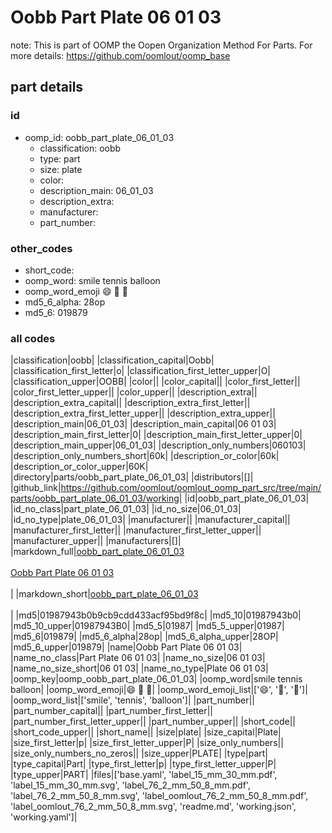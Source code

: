# Oobb Part Plate 06 01 03  

note: This is part of OOMP the Oopen Organization Method For Parts. For more details: https://github.com/oomlout/oomp_base

##  part details





### id
* oomp_id: oobb_part_plate_06_01_03
  * classification: oobb
  * type: part
  * size: plate
  * color: 
  * description_main: 06_01_03
  * description_extra: 
  * manufacturer: 
  * part_number: 

### other_codes
* short_code: 
* oomp_word: smile tennis balloon
* oomp_word_emoji :smile: :tennis: :balloon:
* md5_6_alpha: 28op
* md5_6: 019879

### all codes 
|classification|oobb|
|classification_capital|Oobb|
|classification_first_letter|o|
|classification_first_letter_upper|O|
|classification_upper|OOBB|
|color||
|color_capital||
|color_first_letter||
|color_first_letter_upper||
|color_upper||
|description_extra||
|description_extra_capital||
|description_extra_first_letter||
|description_extra_first_letter_upper||
|description_extra_upper||
|description_main|06_01_03|
|description_main_capital|06 01 03|
|description_main_first_letter|0|
|description_main_first_letter_upper|0|
|description_main_upper|06_01_03|
|description_only_numbers|060103|
|description_only_numbers_short|60k|
|description_or_color|60k|
|description_or_color_upper|60K|
|directory|parts/oobb_part_plate_06_01_03|
|distributors|[]|
|github_link|https://github.com/oomlout/oomlout_oomp_part_src/tree/main/parts/oobb_part_plate_06_01_03/working|
|id|oobb_part_plate_06_01_03|
|id_no_class|part_plate_06_01_03|
|id_no_size|06_01_03|
|id_no_type|plate_06_01_03|
|manufacturer||
|manufacturer_capital||
|manufacturer_first_letter||
|manufacturer_first_letter_upper||
|manufacturer_upper||
|manufacturers|[]|
|markdown_full|[oobb_part_plate_06_01_03](https://github.com/oomlout/oomlout_oomp_part_src/tree/main/parts/oobb_part_plate_06_01_03/working)<br>[](https://github.com/oomlout/oomlout_oomp_part_src/tree/main/parts/oobb_part_plate_06_01_03/working)<br>[Oobb Part Plate 06 01 03](https://github.com/oomlout/oomlout_oomp_part_src/tree/main/parts/oobb_part_plate_06_01_03/working)<br><br>|
|markdown_short|[oobb_part_plate_06_01_03](https://github.com/oomlout/oomlout_oomp_part_src/tree/main/parts/oobb_part_plate_06_01_03/working)<br><br>|
|md5|01987943b0b9cb9cdd433acf95bd9f8c|
|md5_10|01987943b0|
|md5_10_upper|01987943B0|
|md5_5|01987|
|md5_5_upper|01987|
|md5_6|019879|
|md5_6_alpha|28op|
|md5_6_alpha_upper|28OP|
|md5_6_upper|019879|
|name|Oobb Part Plate 06 01 03|
|name_no_class|Part Plate 06 01 03|
|name_no_size|06 01 03|
|name_no_size_short|06 01 03|
|name_no_type|Plate 06 01 03|
|oomp_key|oomp_oobb_part_plate_06_01_03|
|oomp_word|smile tennis balloon|
|oomp_word_emoji|:smile: :tennis: :balloon:|
|oomp_word_emoji_list|[':smile:', ':tennis:', ':balloon:']|
|oomp_word_list|['smile', 'tennis', 'balloon']|
|part_number||
|part_number_capital||
|part_number_first_letter||
|part_number_first_letter_upper||
|part_number_upper||
|short_code||
|short_code_upper||
|short_name||
|size|plate|
|size_capital|Plate|
|size_first_letter|p|
|size_first_letter_upper|P|
|size_only_numbers||
|size_only_numbers_no_zeros||
|size_upper|PLATE|
|type|part|
|type_capital|Part|
|type_first_letter|p|
|type_first_letter_upper|P|
|type_upper|PART|
|files|['base.yaml', 'label_15_mm_30_mm.pdf', 'label_15_mm_30_mm.svg', 'label_76_2_mm_50_8_mm.pdf', 'label_76_2_mm_50_8_mm.svg', 'label_oomlout_76_2_mm_50_8_mm.pdf', 'label_oomlout_76_2_mm_50_8_mm.svg', 'readme.md', 'working.json', 'working.yaml']|
